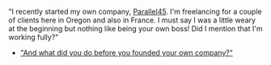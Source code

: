 "I recently started my own company, [Parallel45](https://parallel45.io/). I'm freelancing for a couple of clients here in Oregon and also in France. I must say I was a little weary at the beginning but nothing like being your own boss! Did I mention that I'm working fully?"

- ["And what did you do before you founded your own company?"](employment)
